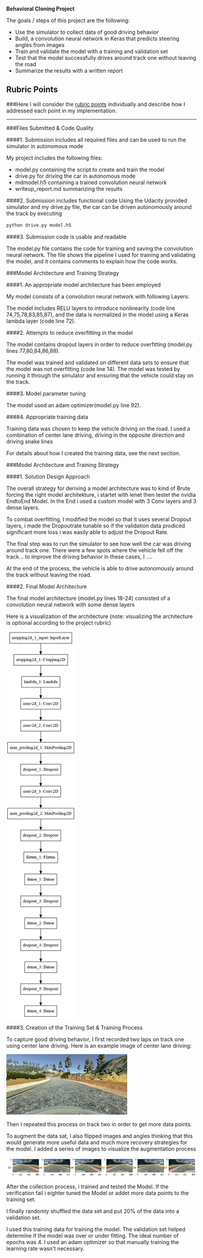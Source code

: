 **Behavioral Cloning Project**

The goals / steps of this project are the following:
* Use the simulator to collect data of good driving behavior
* Build, a convolution neural network in Keras that predicts steering angles from images
* Train and validate the model with a training and validation set
* Test that the model successfully drives around track one without leaving the road
* Summarize the results with a written report


[//]: # (Image References)

[image1]: ./examples/model.png "Model Visualization"
[image2]: ./examples/xmpl.png "Example From Dataset"
[image3]: ./examples/augmentation.png "Augmentet Image"


## Rubric Points
###Here I will consider the [rubric points](https://review.udacity.com/#!/rubrics/432/view) individually and describe how I addressed each point in my implementation.  

---
###Files Submitted & Code Quality

####1. Submission includes all required files and can be used to run the simulator in autonomous mode

My project includes the following files:
* model.py containing the script to create and train the model
* drive.py for driving the car in autonomous mode
* mdmodel.h5 containing a trained convolution neural network
* writeup_report.md summarizing the results

####2. Submission includes functional code
Using the Udacity provided simulator and my drive.py file, the car can be driven autonomously around the track by executing
```sh
python drive.py model.h5
```

####3. Submission code is usable and readable

The model.py file contains the code for training and saving the convolution neural network. The file shows the pipeline I used for training and validating the model, and it contains comments to explain how the code works.

###Model Architecture and Training Strategy

####1. An appropriate model architecture has been employed

My model consists of a convolution neural network with following Layers:


The model includes RELU layers to introduce nonlinearity (code line 74,75,78,83,85,87), and the data is normalized in the model using a Keras lambda layer (code line 72).

####2. Attempts to reduce overfitting in the model

The model contains dropout layers in order to reduce overfitting (model.py lines 77,80,84,86,88).

The model was trained and validated on different data sets to ensure that the model was not overfitting (code line 14). The model was tested by running it through the simulator and ensuring that the vehicle could stay on the track.

####3. Model parameter tuning

The model used an adam optimizer(model.py line 92).

####4. Appropriate training data

Training data was chosen to keep the vehicle driving on the road. I used a combination of center lane driving, driving in the opposite direction and driving snake lines

For details about how I created the training data, see the next section.

###Model Architecture and Training Strategy

####1. Solution Design Approach

The overall strategy for deriving a model architecture was to kind of Brute forcing the right model architekture, i startet with lenet then testet the nvidia EndtoEnd Model. In the End i used a custom model with 3 Conv layers and 3 dense layers.

To combat overfitting, I modified the model so that it uses several Dropout layers, i made the Dropoutrate tunable so if the validation data prodiced significant more loss i was easily able to adjust the Dropout Rate.

The final step was to run the simulator to see how well the car was driving around track one. There were a few spots where the vehicle fell off the track... to improve the driving behavior in these cases, I ....

At the end of the process, the vehicle is able to drive autonomously around the track without leaving the road.

####2. Final Model Architecture

The final model architecture (model.py lines 18-24) consisted of a convolution neural network with some dense layers

Here is a visualization of the architecture (note: visualizing the architecture is optional according to the project rubric)

![alt text][image1]

####3. Creation of the Training Set & Training Process

To capture good driving behavior, I first recorded two laps on track one using center lane driving. Here is an example image of center lane driving:

![alt text][image2]

Then I repeated this process on track two in order to get more data points.

To augment the data sat, I also flipped images and angles thinking that this would generate more useful data and much more recovery strategies for the model.
I added a series of images to visualize the augmentation process

![alt text][image3]




After the collection process, i trained and tested the Model. If the verification fail i eighter tuned the Model or addet more data points to the training set.

I finally randomly shuffled the data set and put 20% of the data into a validation set.

I used this training data for training the model. The validation set helped determine if the model was over or under fitting. The ideal number of epochs was 4.
I used an adam optimizer so that manually training the learning rate wasn't necessary.
